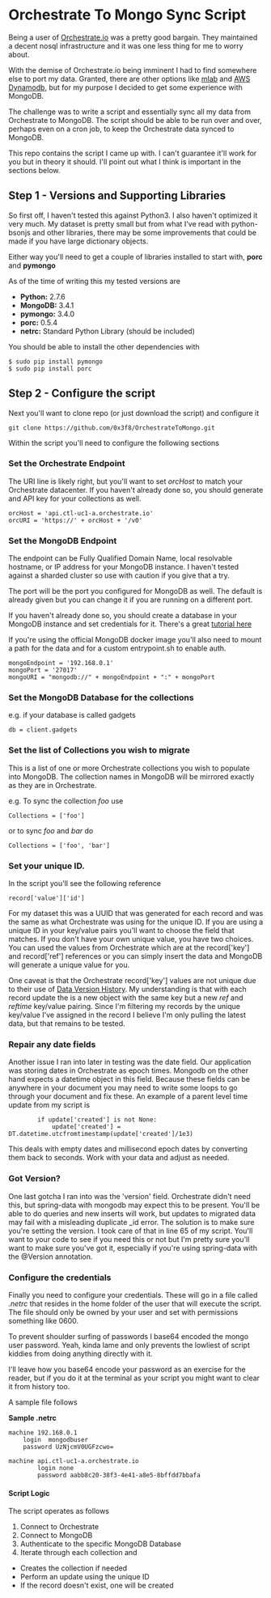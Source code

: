# Orchestrate To Mongo Sync Script

Being a user of [Orchestrate.io](https://orchestrate.io) was a pretty good bargain.  They maintained a decent nosql infrastructure and it was one less thing for me to worry about.

With the demise of Orchestrate.io being imminent I had to find somewhere else to port my data.  Granted, there are other options like [mlab](https://mlab.com/) and [AWS Dynamodb](https://aws.amazon.com/dynamodb/), but for my purpose I decided to get some experience with MongoDB.

The challenge was to write a script and essentially sync all my data from Orchestrate to MongoDB.  The script should be able to be run over and over, perhaps even on a cron job, to keep the Orchestrate data synced to MongoDB.

This repo contains the script I came up with.  I can't guarantee it'll work for you but in theory it should.  I'll point out what I think is important in the sections below.


## Step 1 - Versions and Supporting Libraries

So first off, I haven't tested this against Python3.  I also haven't optimized it very much.  My dataset is pretty small but from what I've read with python-bsonjs and other libraries, there may be some improvements that could be made if you have large dictionary objects.

Either way you'll need to get a couple of libraries installed to start with, **porc** and **pymongo**

As of the time of writing this my tested versions are

- **Python:** 2.7.6
- **MongoDB:** 3.4.1
- **pymongo:** 3.4.0
- **porc:** 0.5.4
- **netrc:** Standard Python Library (should be included)


You should be able to install the other dependencies with


```
$ sudo pip install pymongo
$ sudo pip install porc

```

## Step 2 - Configure the script

Next you'll want to clone repo (or just download the script) and configure it

```
git clone https://github.com/0x3f8/OrchestrateToMongo.git

```
Within the script you'll need to configure the following sections

### Set the Orchestrate Endpoint

The URI line is likely right, but you'll want to set *orcHost* to match your Orchestrate datacenter.  If you haven't already done so, you should generate and API key for your collections as well.

```
orcHost = 'api.ctl-uc1-a.orchestrate.io'
orcURI = 'https://' + orcHost + '/v0'
```

### Set the MongoDB Endpoint

The endpoint can be Fully Qualified Domain Name, local resolvable hostname, or IP address for your MongoDB instance.  I haven't tested against a sharded cluster so use with caution if you give that a try.

The port will be the port you configured for MongoDB as well.  The default is already given but you can change it if you are running on a different port.

If you haven't already done so, you should create a database in your MongoDB instance and set credentials for it.  There's a great [tutorial here](https://docs.mongodb.com/manual/core/authorization/)

If you're using the official MongoDB docker image you'll also need to mount a path for the data and for a custom entrypoint.sh to enable auth.


```
mongoEndpoint = '192.168.0.1'
mongoPort = '27017'
mongoURI = "mongodb://" + mongoEndpoint + ":" + mongoPort
```
### Set the MongoDB Database for the collections

e.g. if your database is called gadgets

```
db = client.gadgets
```

### Set the list of Collections you wish to migrate

This is a list of one or more Orchestrate collections you wish to populate into MongoDB.  The collection names in MongoDB will be mirrored exactly as they are in Orchestrate.

e.g. To sync the collection *foo* use

```
Collections = ['foo']
```

or to sync *foo* and *bar* do

```
Collections = ['foo', 'bar']
```

### Set your unique ID.

In the script you'll see the following reference

```
record['value']['id']
```

For my dataset this was a UUID that was generated for each record and was the same as what Orchestrate was using for the unique ID.  If you are using a unique ID in your key/value pairs you'll want to choose the field that matches.  If you don't have your own unique value, you have two choices.  You can used the values from Orchestrate which are at the record['key'] and record['ref'] references or you can simply insert the data and MongoDB will generate a unique value for you.

One caveat is that the Orchestrate record['key'] values are not unique due to their use of [Data Version History](https://orchestrate.io/docs/data-version-history).  My understanding is that with each record update the is a new object with the same key but a new *ref* and *reftime* key/value pairing.  Since I'm filtering my records by the unique key/value I've assigned in the record I believe I'm only pulling the latest data, but that remains to be tested.

### Repair any date fields

Another issue I ran into later in testing was the date field.  Our application was storing dates in Orchestrate as epoch times.  Mongodb on the other hand expects a datetime object in this field.
Because these fields can be anywhere in your document you may need to write some loops to go through your document and fix these.   An example of a parent level time update from my script is

```
        if update['created'] is not None:
            update['created'] = DT.datetime.utcfromtimestamp(update['created']/1e3)
```

This deals with empty dates and millisecond epoch dates by converting them back to seconds.  Work with your data and adjust as needed.


### Got Version?

One last gotcha I ran into was the 'version' field.   Orchestrate didn't need this, but spring-data with mongodb may expect this to be present.  You'll be able to do queries and new inserts will work, but updates to migrated data may fail with a misleading duplicate _id error.   The solution is to make sure you're setting the version.  I took care of that in line 65 of my script.  You'll want to your code to see if you need this or not but I'm pretty sure you'll want to make sure you've got it, especially if you're using spring-data with the @Version annotation.

### Configure the credentials

Finally you need to configure your credentials.  These will go in a file called *.netrc* that resides in the home folder of the user that will execute the script.  The file should only be owned by your user and set with permissions something like 0600.

To prevent shoulder surfing of passwords I base64 encoded the mongo user password.  Yeah, kinda lame and only prevents the lowliest of script kiddies from doing anything directly with it.

I'll leave how you base64 encode your password as an exercise for the reader, but if you do it at the terminal as your script you might want to clear it from history too.

A sample file follows

**Sample .netrc**

```
machine 192.168.0.1
	login  mongodbuser
	password UzNjcmV0UGFzcwo=

machine api.ctl-uc1-a.orchestrate.io
        login none
        password aabb8c20-38f3-4e41-a8e5-8bffdd7bbafa
```

#### Script Logic

The script operates as follows

1. Connect to Orchestrate
2. Connect to MongoDB
3. Authenticate to the specific MongoDB Database
4. Iterate through each collection and

- Creates the collection if needed
- Perform an update using the unique ID
- If the record doesn't exist, one will be created
